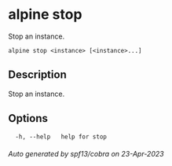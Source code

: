 # alpine stop

Stop an instance.

```
alpine stop <instance> [<instance>...]
```

## Description

Stop an instance.

## Options

```
  -h, --help   help for stop
```

###### Auto generated by spf13/cobra on 23-Apr-2023
